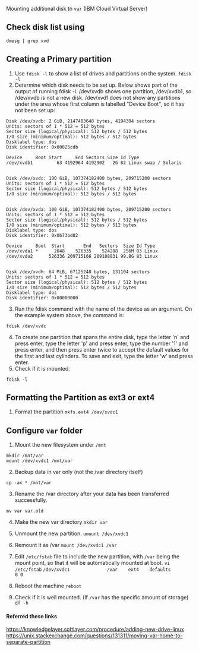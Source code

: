 Mounting additional disk to `var` (IBM Cloud Virtual Server)

## Check disk list using
```
dmesg | grep xvd
```

## Creating a Primary partition
1. Use `fdisk -l` to show a list of drives and partitions on the system.
```fdisk -l```
1. Determine which disk needs to be set up. Below shows part of the output of running fdisk -l. /dev/xvdb shows one partition, /dev/xvdb1, so /dev/xvdb is not a new disk. /dev/xvdf does not show any partitions under the area whose first column is labelled "Device Boot", so it has not been set up:
```
Disk /dev/xvdb: 2 GiB, 2147483648 bytes, 4194304 sectors
Units: sectors of 1 * 512 = 512 bytes
Sector size (logical/physical): 512 bytes / 512 bytes
I/O size (minimum/optimal): 512 bytes / 512 bytes
Disklabel type: dos
Disk identifier: 0x00025cdb

Device     Boot Start     End Sectors Size Id Type
/dev/xvdb1         63 4192964 4192902   2G 82 Linux swap / Solaris


Disk /dev/xvdc: 100 GiB, 107374182400 bytes, 209715200 sectors
Units: sectors of 1 * 512 = 512 bytes
Sector size (logical/physical): 512 bytes / 512 bytes
I/O size (minimum/optimal): 512 bytes / 512 bytes


Disk /dev/xvda: 100 GiB, 107374182400 bytes, 209715200 sectors
Units: sectors of 1 * 512 = 512 bytes
Sector size (logical/physical): 512 bytes / 512 bytes
I/O size (minimum/optimal): 512 bytes / 512 bytes
Disklabel type: dos
Disk identifier: 0x0b73bd82

Device     Boot  Start       End   Sectors  Size Id Type
/dev/xvda1 *      2048    526335    524288  256M 83 Linux
/dev/xvda2      526336 209715166 209188831 99.8G 83 Linux


Disk /dev/xvdh: 64 MiB, 67125248 bytes, 131104 sectors
Units: sectors of 1 * 512 = 512 bytes
Sector size (logical/physical): 512 bytes / 512 bytes
I/O size (minimum/optimal): 512 bytes / 512 bytes
Disklabel type: dos
Disk identifier: 0x00000000
```

3. Run the fdisk command with the name of the device as an argument. On the example system above, the command is:
```
fdisk /dev/xvdc
```

4. To create one partition that spans the entire disk, type the letter 'n' and press enter, type the letter 'p' and press enter, type the number '1' and press enter, and then press enter twice to accept the default values for the first and last cylinders. To save and exit, type the letter 'w' and press enter.
5. Check if it is mounted.
```
fdisk -l
```

## Formatting the Partition as ext3 or ext4
1. Format the partition
```mkfs.ext4 /dev/xvdc1```


## Configure `var` folder
1.  Mount the new filesystem under `/mnt`
```
mkdir /mnt/var 
mount /dev/xvdc1 /mnt/var
```

2. Backup data in var only (not the /var directory itself)
```cd /var
cp -ax * /mnt/var
```

3. Rename the /var directory after your data has been transferred successfully.
```cd /
mv var var.old
```

4. Make the new var directory
```mkdir var```
5. Unmount the new partition.
```umount /dev/xvdc1```
6. Remount it as /var
```mount /dev/xvdc1 /var```

7. Edit `/etc/fstab` file to include the new partition, with `/var` being the mount point, so that it will be automatically mounted at boot.
```vi /etc/fstab```
```/dev/xvdc1              /var    ext4    defaults                0 0```
8. Reboot the machine
```reboot```
9. Check if it is well mounted. (If `/var` has the specific amount of storage)
```df -h```



#### Referred these links
https://knowledgelayer.softlayer.com/procedure/adding-new-drive-linux
https://unix.stackexchange.com/questions/131311/moving-var-home-to-separate-partition
